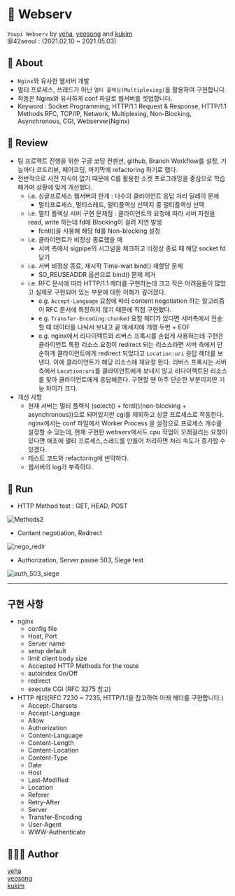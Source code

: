 # 🤖 Webserv
`Youpi Webserv` by [yeha](https://github.com/tomhato), [yeosong](https://github.com/yeosong1) and [kukim](https://github.com/ku-kim)  
@42seoul : (2021.02.10 ~ 2021.05.03)

## 📖 About
- `Nginx`와 유사한 웹서버 개발
- 멀티 프로세스, 쓰레드가 아닌 `멀티 플렉싱(Multiplexing)`을 활용하여 구현합니다.
- 작동은 Nginx와 유사하게 conf 파일로 웹서버를 셋업합니다.
- Keyword : Socket Programming, HTTP/1.1 Request & Response, HTTP/1.1 Methods RFC, TCP/IP, Network, Multiplexing, Non-Blocking, Asynchronous, CGI, Webserver(Nginx)

## 📝 Review
- 팀 프로젝트 진행을 위한 구글 코딩 컨벤션, github, Branch Workflow를 설정, 기능마다 코드리뷰, 페어코딩, 마지막에 refactoring 하기로 했다.
- 전반적으로 사전 지식이 없기 때문에 C를 활용한 소켓 프로그래밍을 중심으로 학습해가며 상황에 맞게 개선했다.
	- i.e. 싱글프로세스 웹서버의 한계 : 다수의 클라이언트 응답 처리 딜레이 문제
		- 멀티프로세스, 멀티스레드, 멀티플렉싱 선택지 중 멀티플렉싱 선택
	- i.e. 멀티 플렉싱 서버 구현 문제점 : 클라이언트의 요청에 따라 서버 자원을 read, write 하는데 fd에 Blocking이 걸려 지연 발생
		- fcntl()을 사용해 해당 fd를 Non-blocking 설정
	- i.e. 클라이언트가 비정상 종료했을 때
		-  서버 측에서 sigpipe의 시그널을 체크하고 비정상 종료 때 해당 socket fd 닫기
	- i.e. 서버 비정상 종료, 재시작 Time-wait bind() 재할당 문제
		- SO_REUSEADDR 옵션으로 bind() 문제 제거
	- i.e. RFC 문서에 따라 HTTP/1.1 헤더를 구현하는데 크고 작은 어려움들이 많았고 실제로 구현되어 있는 부분에 대한 이해가 깊어졌다.
		- e.g. `Accept-Language` 요청에 따라 content negotiation 하는 알고리즘이 RFC 문서에 특정하지 않기 때문에 직접 구현했다.
		- e.g. `Transfer-Encoding:chunked` 요청 헤더가 있다면 서버측에서 전송할 때 데이터를 나눠서 보내고 끝 메세지에 개행 두번 + EOF
		- e.g. nginx에서 리다이렉트와 리버스 프록시를 손쉽게 사용하는데 구현은 클라이언트 특정 리소스 요청이 redirect 되는 리소스라면 서버 측에서 단순하게 클라이언트에게 redirect 되었다고 `Location:uri` 응답 헤더를 보낸다. 이에 클라이언트가 해당 리소스에 재요청 한다. 리버스 프록시는 서버측에서 `Location:uri`를 클라이언트에게 보내지 않고 리다이렉트된 리소스를 찾아 클라이언트에게 응답해준다. 구현할 땐 아주 단순한 부분이지만 기능 차이가 크다.
- 개선 사항
	- 현재 서버는 멀티 플렉식 (select() + fcntl()(non-blocking  + asynchronous))으로 되어있지만 cgi를 제외하고 싱글 프로세스로 작동한다. nginx에서는 conf 파일에서 Worker Process 을 설정으로 프로세스 개수를 설정할 수 있는데, 현재 구현한 webserv에서도 cpu 작업이 오래걸리는 요청이 있다면 애초에 멀티 프로세스,스레드를 만들어 처리하면 처리 속도가 증가할 수 있겠다.
	- 테스트 코드와 refactoring에 빈약하다.
	- 웹서버의 log가 부족하다.

## 🏁 Run

- HTTP Method test : GET, HEAD, POST

![Methods2](https://user-images.githubusercontent.com/57086195/122648307-a54a2780-d163-11eb-9866-eb5be27841a7.gif)


- Content negotiation, Redirect

![nego_redir](https://user-images.githubusercontent.com/57086195/122648272-6c11b780-d163-11eb-875d-99bc4efd59c1.gif)


- Authorization, Server pause 503, Siege test

![auth_503_siege](https://user-images.githubusercontent.com/57086195/122648285-91062a80-d163-11eb-9e77-7976946e4cc2.gif)


---

## 구현 사항 
- nginx
	- config file
	- Host, Port
	- Server name
	- setup default
	- limit client body size
	- Accepted HTTP Methods for the route
	- autoindex On/Off
	- redirect
	- execute CGI (RFC 3275 참고)
- HTTP 헤더(RFC 7230 ~ 7235, HTTP/1.1을 참고하여 아래 헤더를 구현합니다.)
	- Accept-Charsets
	- Accept-Language
	- Allow
	- Authorization
	- Content-Language
	- Content-Length
	- Content-Location
	- Content-Type
	- Date
	- Host
	- Last-Modified
	- Location
	- Referer
	- Retry-After
	- Server
	- Transfer-Encoding
	- User-Agent
	- WWW-Authenticate

## 🧑🏻‍💻 Author
[yeha](https://github.com/tomhato)  
[yeosong](https://github.com/yeosong1)  
[kukim](https://github.com/ku-kim)
